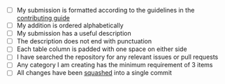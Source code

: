 <!-- Thank you for taking the time to work on a Pull Request for this project! -->
<!-- To ensure your PR is dealt with swiftly please check the following: -->
- [ ] My submission is formatted according to the guidelines in the [contributing guide](/CONTRIBUTING.md)
- [ ] My addition is ordered alphabetically
- [ ] My submission has a useful description
- [ ] The description does not end with punctuation
- [ ] Each table column is padded with one space on either side
- [ ] I have searched the repository for any relevant issues or pull requests
- [ ] Any category I am creating has the minimum requirement of 3 items
- [ ] All changes have been [squashed][squash-link] into a single commit

[squash-link]: <https://github.com/todotxt/todo.txt-android/wiki/Squash-All-Commits-Related-to-a-Single-Issue-into-a-Single-Commit>
